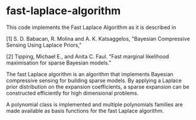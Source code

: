 # fast-laplace-algorithm

This code implements the Fast Laplace Algorithm as it is described in

[1] S. D. Babacan, R. Molina and A. K. Katsaggelos, "Bayesian Compressive Sensing Using Laplace Priors,"

[2] Tipping, Michael E., and Anita C. Faul. "Fast marginal likelihood maximisation for sparse Bayesian models."

The fast Laplace algorithm is an algorithm that implements Bayesian compressive sensing for building sparse models. By applying a Laplace prior distribution on the expansion coefficients, a sparse expansion can be constructed efficiently for high dimensional problems.

A polynomial class is implemented and multiple polynomials families are made available as basis functions for the fast Laplace algorithm.
